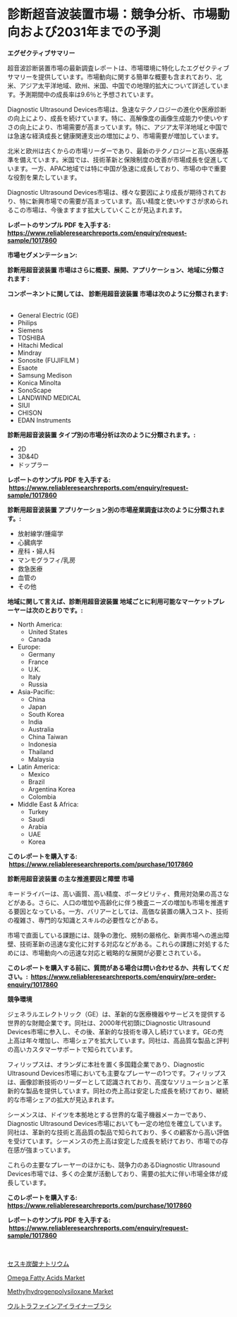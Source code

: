 <p><h1>診断超音波装置市場：競争分析、市場動向および2031年までの予測</h1></p><p><strong>エグゼクティブサマリー</strong></p>
<p><p>超音波診断装置市場の最新調査レポートは、市場環境に特化したエグゼクティブサマリーを提供しています。市場動向に関する簡単な概要も含まれており、北米、アジア太平洋地域、欧州、米国、中国での地理的拡大について詳述しています。予測期間中の成長率は9.6％と予想されています。</p><p>Diagnostic Ultrasound Devices市場は、急速なテクノロジーの進化や医療診断の向上により、成長を続けています。特に、高解像度の画像生成能力や使いやすさの向上により、市場需要が高まっています。特に、アジア太平洋地域と中国では急速な経済成長と健康関連支出の増加により、市場需要が増加しています。</p><p>北米と欧州は古くからの市場リーダーであり、最新のテクノロジーと高い医療基準を備えています。米国では、技術革新と保険制度の改善が市場成長を促進しています。一方、APAC地域では特に中国が急速に成長しており、市場の中で重要な役割を果たしています。</p><p>Diagnostic Ultrasound Devices市場は、様々な要因により成長が期待されており、特に新興市場での需要が高まっています。高い精度と使いやすさが求められるこの市場は、今後ますます拡大していくことが見込まれます。</p></p>
<p><strong>レポートのサンプル PDF を入手する: <a href="https://www.reliableresearchreports.com/enquiry/request-sample/1017860">https://www.reliableresearchreports.com/enquiry/request-sample/1017860</a></strong></p>
<p><strong>市場セグメンテーション:</strong></p>
<p><strong> 診断用超音波装置 市場はさらに概要、展開、アプリケーション、地域に分類されます :</strong></p>
<p><strong>コンポーネントに関しては、 診断用超音波装置 市場は次のように分類されます: &nbsp;</strong></p>
<p><ul><li>General Electric (GE)</li><li>Philips</li><li>Siemens</li><li>TOSHIBA</li><li>Hitachi Medical</li><li>Mindray</li><li>Sonosite (FUJIFILM )</li><li>Esaote</li><li>Samsung Medison</li><li>Konica Minolta</li><li>SonoScape</li><li>LANDWIND MEDICAL</li><li>SIUI</li><li>CHISON</li><li>EDAN Instruments</li></ul></p>
<p><strong> 診断用超音波装置 タイプ別の市場分析は次のように分類されます。:</strong></p>
<p><ul><li>2D</li><li>3D&4D</li><li>ドップラー</li></ul></p>
<p><strong>レポートのサンプル PDF を入手する: &nbsp;<a href="https://www.reliableresearchreports.com/enquiry/request-sample/1017860">https://www.reliableresearchreports.com/enquiry/request-sample/1017860</a></strong></p>
<p><strong> 診断用超音波装置 アプリケーション別の市場産業調査は次のように分類されます。:</strong></p>
<p><ul><li>放射線学/腫瘍学</li><li>心臓病学</li><li>産科・婦人科</li><li>マンモグラフィ/乳房</li><li>救急医療</li><li>血管の</li><li>その他</li></ul></p>
<p><strong>地域に関して言えば、診断用超音波装置 地域ごとに利用可能なマーケットプレーヤーは次のとおりです。:</strong></p>
<p><ul>
    <li>
        North America:
        <ul>
            <li>United States</li>
            <li>Canada</li>
        </ul>
    </li>
    <li>
        Europe:
        <ul>
            <li>Germany</li>
            <li>France</li>
            <li>U.K.</li>
            <li>Italy</li>
            <li>Russia</li>
        </ul>
    </li>
    <li>
        Asia-Pacific:
        <ul>
            <li>China</li>
            <li>Japan</li>
            <li>South Korea</li>
            <li>India</li>
            <li>Australia</li>
            <li>China Taiwan</li>
            <li>Indonesia</li>
            <li>Thailand</li>
            <li>Malaysia</li>
        </ul>
    </li>
    <li>
        Latin America:
        <ul>
            <li>Mexico</li>
            <li>Brazil</li>
            <li>Argentina Korea</li>
            <li>Colombia</li>
        </ul>
    </li>
    <li>
        Middle East & Africa:
        <ul>
            <li>Turkey</li>
            <li>Saudi</li>
            <li>Arabia</li>
            <li>UAE</li>
            <li>Korea</li>
        </ul>
    </li>
    </ul></p>
<p><strong>このレポートを購入する: &nbsp;<a href="https://www.reliableresearchreports.com/purchase/1017860">https://www.reliableresearchreports.com/purchase/1017860</a></strong></p>
<p><strong>診断用超音波装置 の主な推進要因と障壁 市場</strong></p>
<p><p>キードライバーは、高い画質、高い精度、ポータビリティ、費用対効果の高さなどがある。さらに、人口の増加や高齢化に伴う検査ニーズの増加も市場を推進する要因となっている。一方、バリアーとしては、高価な装置の購入コスト、技術の複雑さ、専門的な知識とスキルの必要性などがある。</p><p>市場で直面している課題には、競争の激化、規制の厳格化、新興市場への進出障壁、技術革新の迅速な変化に対する対応などがある。これらの課題に対処するためには、市場動向への迅速な対応と戦略的な展開が必要とされている。</p></p>
<p><strong>このレポートを購入する前に、質問がある場合は問い合わせるか、共有してください。:&nbsp; <a href="https://www.reliableresearchreports.com/enquiry/pre-order-enquiry/1017860">https://www.reliableresearchreports.com/enquiry/pre-order-enquiry/1017860</a></strong></p>
<p><strong>競争環境</strong></p>
<p><p>ジェネラルエレクトリック（GE）は、革新的な医療機器やサービスを提供する世界的な財閥企業です。同社は、2000年代初頭にDiagnostic Ultrasound Devices市場に参入し、その後、革新的な技術を導入し続けています。GEの売上高は年々増加し、市場シェアを拡大しています。同社は、高品質な製品と評判の高いカスタマーサポートで知られています。</p><p>フィリップスは、オランダに本社を置く多国籍企業であり、Diagnostic Ultrasound Devices市場においても主要なプレーヤーの1つです。フィリップスは、画像診断技術のリーダーとして認識されており、高度なソリューションと革新的な製品を提供しています。同社の売上高は安定した成長を続けており、継続的な市場シェアの拡大が見込まれます。</p><p>シーメンスは、ドイツを本拠地とする世界的な電子機器メーカーであり、Diagnostic Ultrasound Devices市場においても一定の地位を確立しています。同社は、革新的な技術と高品質の製品で知られており、多くの顧客から高い評価を受けています。シーメンスの売上高は安定した成長を続けており、市場での存在感が強まっています。</p><p>これらの主要なプレーヤーのほかにも、競争力のあるDiagnostic Ultrasound Devices市場では、多くの企業が活動しており、需要の拡大に伴い市場全体が成長しています。</p></p>
<p><strong>このレポートを購入する: &nbsp; <a href="https://www.reliableresearchreports.com/purchase/1017860">https://www.reliableresearchreports.com/purchase/1017860</a></strong></p>
<p><strong>レポートのサンプル PDF を入手する: &nbsp;<a href="https://www.reliableresearchreports.com/enquiry/request-sample/1017860">https://www.reliableresearchreports.com/enquiry/request-sample/1017860</a></strong><strong></strong></p>
<p>&nbsp;</p>
<p><p><a href="https://medium.com/@camron674/%E7%82%AD%E9%85%B8%E3%82%BB%E3%82%B9%E3%82%AD%E3%82%AB%E3%83%BC%E3%83%9C%E3%83%8D%E3%83%BC%E3%83%88%E3%81%AE%E5%B8%82%E5%A0%B4%E3%83%AC%E3%83%9D%E3%83%BC%E3%83%88%E3%81%AF-%E3%81%93%E3%81%AE%E5%B8%82%E5%A0%B4%E3%81%AE%E6%9C%80%E6%96%B0%E3%81%AE%E3%83%88%E3%83%AC%E3%83%B3%E3%83%89%E3%81%A8%E6%88%90%E9%95%B7%E6%A9%9F%E4%BC%9A%E3%82%92%E6%98%8E%E3%82%89%E3%81%8B%E3%81%AB%E3%81%97%E3%81%A6%E3%81%84%E3%81%BE%E3%81%99-c24853189a91">セスキ炭酸ナトリウム</a></p><p><a href="https://github.com/yemakinde/Market-Research-Report-List-1/blob/main/omega-fatty-acids-market.md">Omega Fatty Acids Market</a></p><p><a href="https://github.com/Alonsoolds3wq1d81czn8rbol/Market-Research-Report-List-1/blob/main/methylhydrogenpolysiloxane-market.md">Methylhydrogenpolysiloxane Market</a></p><p><a href="https://medium.com/@camron674/%E8%B6%85%E5%BE%AE%E7%B3%BB%E3%82%A2%E3%82%A4%E3%83%A9%E3%82%A4%E3%83%8A%E3%83%BC%E3%83%96%E3%83%A9%E3%82%B7%E5%B8%82%E5%A0%B4%E3%81%AE%E3%83%88%E3%83%AC%E3%83%B3%E3%83%89%E3%81%A8%E5%B8%82%E5%A0%B4%E5%88%86%E6%9E%90%E3%81%AF-2024%E5%B9%B4%E3%81%8B%E3%82%892031%E5%B9%B4%E3%81%BE%E3%81%A7%E3%81%AE%E4%BA%88%E6%B8%AC%E3%81%95%E3%82%8C%E3%81%A6%E3%81%84%E3%81%BE%E3%81%99-c4952571cc4e">ウルトラファインアイライナーブラシ</a></p></p>